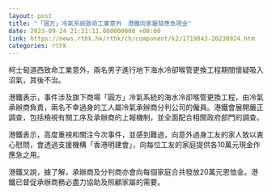 ```yaml
---
layout: post
title: "「圓方」冷氣系統致命工業意外　港鐵向家屬發應急現金"
date: 2023-09-24 21:21:11.000000000 +08:00
link: https://news.rthk.hk/rthk/ch/component/k2/1719843-20230924.htm
categories: rthk
---
```


柯士甸道西致命工業意外，兩名男子進行地下海水冷卻喉管更換工程期間懷疑吸入沼氣，其後不治。

港鐵表示，事件涉及旗下商場「圓方」冷氣系統的海水冷卻喉管更換工程，由冷氣承辦商負責，兩名不幸過身的工人屬冷氣承辦商分判公司的僱員。港鐵會展開嚴正調查，包括檢視有關工序及承辦商的上報機制，並全面配合相關政府部門的調查。

港鐵表示，高度重視和關注今次事件，並感到難過，向意外過身工友的家人致以衷心慰問，會透過支援機構「香港明建會」，向每位工友的家庭提供各10萬元現金作應急之用。

港鐵又說，據了解，承辦商及分判商亦會向每個家庭合共發放20萬元恩恤金。港鐵已督促承辦商務必盡力協助及照顧家屬的需要。
